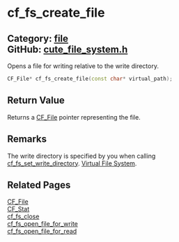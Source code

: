 [//]: # (This file is automatically generated by Cute Framework's docs parser.)
[//]: # (Do not edit this file by hand!)
[//]: # (See: https://github.com/RandyGaul/cute_framework/blob/master/samples/docs_parser.cpp)
[](../header.md ':include')

# cf_fs_create_file

Category: [file](/api_reference?id=file)  
GitHub: [cute_file_system.h](https://github.com/RandyGaul/cute_framework/blob/master/include/cute_file_system.h)  
---

Opens a file for writing relative to the write directory.

```cpp
CF_File* cf_fs_create_file(const char* virtual_path);
```

## Return Value

Returns a [CF_File](/file/cf_file.md) pointer representing the file.

## Remarks

The write directory is specified by you when calling [cf_fs_set_write_directory](/file/cf_fs_set_write_directory.md). [Virtual File System](https://randygaul.github.io/cute_framework/#/topics/virtual_file_system).

## Related Pages

[CF_File](/file/cf_file.md)  
[CF_Stat](/file/cf_stat.md)  
[cf_fs_close](/file/cf_fs_close.md)  
[cf_fs_open_file_for_write](/file/cf_fs_open_file_for_write.md)  
[cf_fs_open_file_for_read](/file/cf_fs_open_file_for_read.md)  
